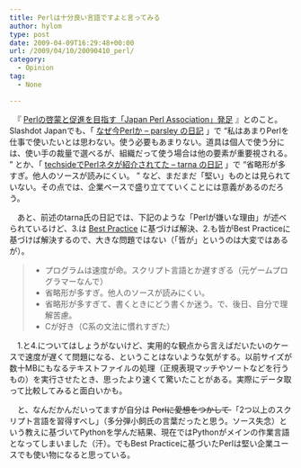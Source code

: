 ```yaml
---
title: Perlは十分良い言語ですよと言ってみる
author: hylom
type: post
date: 2009-04-09T16:29:48+00:00
url: /2009/04/10/20090410_perl/
category:
  - Opinion
tag:
  - None

---
```

　『   [Perlの啓蒙と促進を目指す「Japan Perl Association」発足][1] 』とのこと。Slashdot Japanでも、「   [なぜ今Perlか &#8211; parsley の日記][2] 」で   <q>私はあまりPerlを仕事で使いたいとは思わない。使う必要もあまりない。道具は個人で使う分には、使い手の裁量で選べるが、組織だって使う場合は他の要素が重要視される。 </q> とか、「   [techsideでPerlネタが紹介されてた &#8211; tarna の日記][3] 」で   <q>省略形が多すぎ。他人のソースが読みにくい。 </q> など、まだまだ「堅い」ものとは見られていない。その点では、企業ベースで盛り立てていくことには意義があるのだろう。

　あと、前述のtarna氏の日記では、下記のような「Perlが嫌いな理由」が述べられているけど、3.は   [Best Practice][4] に基づけば解決、2.も皆がBest Practiceに基づけば解決するので、大きな問題ではない（「皆が」というのは大変ではあるが）。

<blockquote cite="http://slashdot.jp/~tarna/journal/472605">
  <ul>
    <li>
      プログラムは速度が命。スクリプト言語とか遅すぎる（元ゲームプログラマーなんで）
    </li>
    <li>
      省略形が多すぎ。他人のソースが読みにくい。
    </li>
    <li>
      省略形が多すぎて、書くときにどう書くか迷う。で、後日、自分で理解苦慮。
    </li>
    <li>
      Cが好き（C系の文法に慣れすぎた）
    </li>
  </ul>
</blockquote>

　1.と4.についてはしょうがないけど、実用的な観点から言えばだいたいのケースで速度が遅くて問題になる、ということはないような気がする。以前サイズが数十MBにもなるテキストファイルの処理（正規表現マッチやソートなどを行うもの）を実行させたとき、思ったより速くて驚いたことがある。実際にデータ取って比較してみると面白いかも。

　と、なんだかんだいってますが自分は <strike> Perlに愛想をつかして </strike> 「2つ以上のスクリプト言語を習得すべし」（多分弾小飼氏の言葉だったと思う。ソース失念）という教えに基づいてPythonを学んだ結果、現在ではPythonがメインの作業言語となってしまいました（汗）。でもBest Practiceに基づいたPerlは堅い企業ユースでも使い物になると思っている。

 [1]: http://slashdot.jp/developers/article.pl?sid=09/04/09/163245
 [2]: http://slashdot.jp/~parsley/journal/472592
 [3]: http://slashdot.jp/~tarna/journal/472605
 [4]: http://blog.livedoor.jp/dankogai/archives/50003309.html
